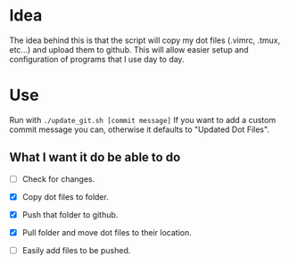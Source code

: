 # Idea
The idea behind this is that the script will copy my dot files
(.vimrc, .tmux, etc...) and upload them to github. This will allow easier setup and configuration of programs that I use day to day. 



# Use
Run with ```./update_git.sh [commit message]``` If you want to add a custom commit message you can, otherwise it defaults to "Updated Dot Files". 

## What I want it do be able to do
- [ ] Check for changes.	
- [x] Copy dot files to folder.
- [x] Push that folder to github.
- [x] Pull folder and move dot files to their location. 
- [ ] Easily add files to be pushed. 

